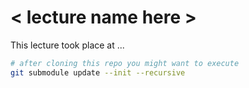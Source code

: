 # < lecture name here >

This lecture took place at ...

```sh
# after cloning this repo you might want to execute
git submodule update --init --recursive
```
